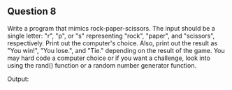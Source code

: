 ## Question 8

Write a program that mimics rock-paper-scissors. The input should be a single letter: "r", "p", or "s" representing "rock", "paper", and "scissors", respectively. Print out the computer's choice. Also, print out the result as "You win!", "You lose.", and "Tie." depending on the result of the game. You may hard code a computer choice or if you want a challenge, look into using the rand() function or a random number generator function.

Output:
